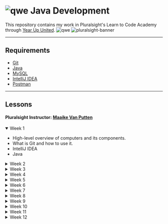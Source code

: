 #  ![qwe](https://skillicons.dev/icons?i=java) Java Development 

This repository contains my work in Pluralsight's Learn to Code Academy through [Year Up United](https://www.yearup.org/). ![qwe](https://www.yearup.org/sites/default/files/YUU_Fav_Icon_32x32_0.ico)
![pluralsight-banner](https://logowik.com/content/uploads/images/pluralsight7708.jpg)

---

## Requirements

- [Git](https://git-scm.com/downloads)
- [Java](https://www.oracle.com/th/java/technologies/downloads/)
- [MySQL](https://dev.mysql.com/downloads/workbench/)
- [IntelliJ IDEA](https://www.jetbrains.com/idea/download/)
- [Postman](https://www.postman.com/downloads/)

---

## Lessons
#### Pluralsight Instructor: [Maaike Van Putten](https://nl.linkedin.com/in/maaikevanputten)

<section>
  <details open>
    <summary>
      Week 1
    </summary>
      <ul>
        <li>High-level overview of computers and its components.</li>
        <li>What is Git and how to use it.</li>
        <li>IntelliJ IDEA</li>
        <li>Java</li>
      </ul>
  </details>
  
  <details>
    <summary>Week 2</summary>
  </details>
  
  <details>
    <summary>Week 3</summary>
  </details>
  
  <details>
    <summary>Week 4</summary>
  </details>
  
  <details>
    <summary>Week 5</summary>
  </details>
  
  <details>
    <summary>Week 6</summary>
  </details>
  <details>
    <summary>Week 7</summary>
  </details>
  
  <details>
    <summary>Week 8</summary>
  </details>
  
  <details>
    <summary>Week 9</summary>
  </details>
  
  <details>
    <summary>Week 10</summary>
  </details>
  
  <details>
    <summary>Week 11</summary>
  </details>
  
  <details>
    <summary>Week 12</summary>
  </details>

  
</section>
